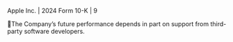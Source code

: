 Apple Inc. | 2024 Form 10-K | 9

The Company’s future performance depends in part on support from third-party software developers.
